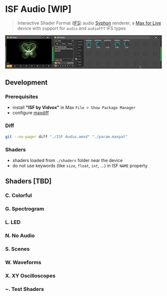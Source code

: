 # ISF Audio [WIP]

> Interactive Shader Format ([IFS](https://www.interactiveshaderformat.com/)) audio [Syphon](https://syphon.info/) renderer, a [Max for Live](https://www.ableton.com/en/live/max-for-live/) device with support for `audio` and `audioFFT` IFS types

![](./banner.gif)
## Development

### Prerequisites

- install __"ISF by Vidvox"__ in Max `File > Show Package Manager`
- configure [maxdiff](https://github.com/Ableton/maxdevtools/tree/main/maxdiff)

### Diff

```bash
git --no-pager diff "./ISF Audio.amxd" "./param.maxpat"
```
### Shaders

- shaders loaded from `./shaders` folder near the device
- do not use keywords (like `size`, `float`, `int`, ...) in ISF `NAME` property

## Shaders [TBD]

### C. Colorful

### G. Spectrogram

### L. LED

### N. No Audio

### S. Scenes

### W. Waveforms

### X. XY Oscilloscopes

### ~. Test Shaders
